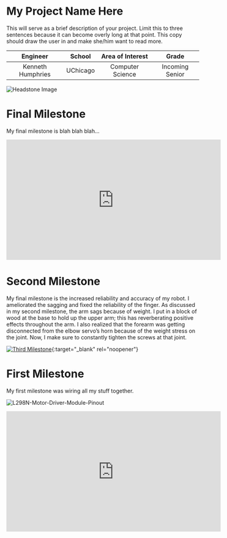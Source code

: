 ﻿# My Project Name Here
 
This will serve as a brief description of your project. Limit this to three sentences because it can become overly long at that point. This copy should draw the user in and make she/him want to read more.



| **Engineer** | **School** | **Area of Interest** | **Grade** |
|:--:|:--:|:--:|:--:|
| Kenneth Humphries | UChicago | Computer Science | Incoming Senior

![Headstone Image](https://bluestampengineering.com/wp-content/uploads/2016/05/improve.jpg)

# Final Milestone
My final milestone is blah blah blah...

<iframe width="560" height="315" src="https://www.youtube.com/embed/0l89sgED0OA" title="YouTube video player" frameborder="0" allow="accelerometer; autoplay; clipboard-write; encrypted-media; gyroscope; picture-in-picture" allowfullscreen></iframe>

# Second Milestone
My final milestone is the increased reliability and accuracy of my robot. I ameliorated the sagging and fixed the reliability of the finger. As discussed in my second milestone, the arm sags because of weight. I put in a block of wood at the base to hold up the upper arm; this has reverberating positive effects throughout the arm. I also realized that the forearm was getting disconnected from the elbow servo’s horn because of the weight stress on the joint. Now, I make sure to constantly tighten the screws at that joint.

[![Third Milestone](https://res.cloudinary.com/marcomontalbano/image/upload/v1612574014/video_to_markdown/images/youtube--y3VAmNlER5Y-c05b58ac6eb4c4700831b2b3070cd403.jpg)](https://www.youtube.com/watch?v=y3VAmNlER5Y&feature=emb_logo "Second Milestone"){:target="_blank" rel="noopener"}

# First Milestone

My first milestone was wiring all my stuff together.

![L298N-Motor-Driver-Module-Pinout](https://user-images.githubusercontent.com/16635834/127701205-7593a203-4070-4dd8-8f7b-1576185bc1a5.png)

<iframe width="560" height="315" src="https://www.youtube.com/embed/I83nSq2WgB8" title="YouTube video player" frameborder="0" allow="accelerometer; autoplay; clipboard-write; encrypted-media; gyroscope; picture-in-picture" allowfullscreen></iframe>
